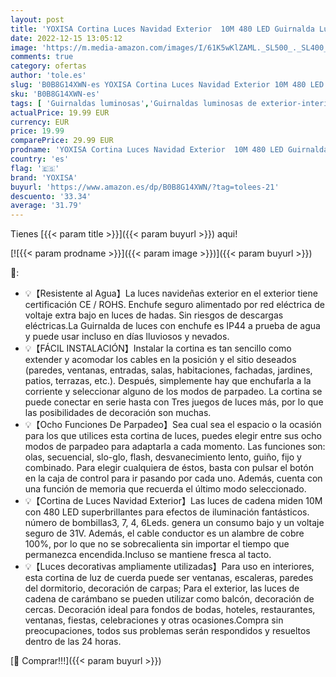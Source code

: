 ```yaml
---
layout: post
title: 'YOXISA Cortina Luces Navidad Exterior  10M 480 LED Guirnalda Luces de Cascada  8 Modos IP65 Impermeable Cadenas de Luces Led Blanco Cálido Perfectas para Decorar Jardín  Aleros  Patios'
date: 2022-12-15 13:05:12
image: 'https://m.media-amazon.com/images/I/61K5wKlZAML._SL500_._SL400_.jpg'
comments: true
category: ofertas
author: 'tole.es'
slug: 'B0B8G14XWN-es YOXISA Cortina Luces Navidad Exterior 10M 480 LED...'
sku: 'B0B8G14XWN-es'
tags: [ 'Guirnaldas luminosas','Guirnaldas luminosas de exterior-interior','Iluminación','navidad','yoxisa','🇪🇸', ]
actualPrice: 19.99 EUR
currency: EUR
price: 19.99
comparePrice: 29.99 EUR
prodname: 'YOXISA Cortina Luces Navidad Exterior  10M 480 LED Guirnalda Luces de Cascada  8 Modos IP65 Impermeable Cadenas de Luces Led Blanco Cálido Perfectas para Decorar Jardín  Aleros  Patios'
country: 'es'
flag: '🇪🇸'
brand: 'YOXISA'
buyurl: 'https://www.amazon.es/dp/B0B8G14XWN/?tag=tolees-21'
descuento: '33.34'
average: '31.79'
---
```


Tienes [{{< param title >}}]({{< param buyurl >}}) aqui!

[![{{< param prodname >}}]({{< param image >}})]({{< param buyurl >}})

🔎:

- 💡【Resistente al Agua】La luces navideñas exterior en el exterior tiene certificación CE / ROHS. Enchufe seguro alimentado por red eléctrica de voltaje extra bajo en luces de hadas. Sin riesgos de descargas eléctricas.La Guirnalda de luces con enchufe es IP44 a prueba de agua y puede usar incluso en días lluviosos y nevados.
- 💡【FÁCIL INSTALACIÓN】Instalar la cortina es tan sencillo como extender y acomodar los cables en la posición y el sitio deseados (paredes, ventanas, entradas, salas, habitaciones, fachadas, jardines, patios, terrazas, etc.). Después, simplemente hay que enchufarla a la corriente y seleccionar alguno de los modos de parpadeo. La cortina se puede conectar en serie hasta con Tres juegos de luces más, por lo que las posibilidades de decoración son muchas.
- 💡【Ocho Funciones De Parpadeo】Sea cual sea el espacio o la ocasión para los que utilices esta cortina de luces, puedes elegir entre sus ocho modos de parpadeo para adaptarla a cada momento. Las funciones son: olas, secuencial, slo-glo, flash, desvanecimiento lento, guiño, fijo y combinado. Para elegir cualquiera de éstos, basta con pulsar el botón en la caja de control para ir pasando por cada uno. Además, cuenta con una función de memoria que recuerda el último modo seleccionado.
- 💡【Cortina de Luces Navidad Exterior】Las luces de cadena miden 10M con 480 LED superbrillantes para efectos de iluminación fantásticos. número de bombillas3, 7, 4, 6Leds. genera un consumo bajo y un voltaje seguro de 31V. Además, el cable conductor es un alambre de cobre 100%, por lo que no se sobrecalienta sin importar el tiempo que permanezca encendida.Incluso se mantiene fresca al tacto.
- 💡【Luces decorativas ampliamente utilizadas】Para uso en interiores, esta cortina de luz de cuerda puede ser ventanas, escaleras, paredes del dormitorio, decoración de carpas; Para el exterior, las luces de cadena de carámbano se pueden utilizar como balcón, decoración de cercas. Decoración ideal para fondos de bodas, hoteles, restaurantes, ventanas, fiestas, celebraciones y otras ocasiones.Compra sin preocupaciones, todos sus problemas serán respondidos y resueltos dentro de las 24 horas.

[🛒 Comprar!!!]({{< param buyurl >}})
